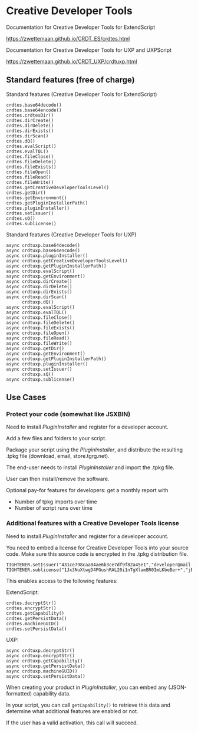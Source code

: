 # Creative Developer Tools

Documentation for Creative Developer Tools for ExtendScript

https://zwettemaan.github.io/CRDT_ES/crdtes.html

Documentation for Creative Developer Tools for UXP and UXPScript

https://zwettemaan.github.io/CRDT_UXP/crdtuxp.html

## Standard features (free of charge)

Standard features (Creative Developer Tools for ExtendScript)

```
crdtes.base64decode()
crdtes.base64encode()
crdtes.crdtesDir()
crdtes.dirCreate()
crdtes.dirDelete()
crdtes.dirExists()
crdtes.dirScan()
crdtes.dQ()
crdtes.evalScript()
crdtes.evalTQL()
crdtes.fileClose()
crdtes.fileDelete()
crdtes.fileExists()
crdtes.fileOpen()
crdtes.fileRead()
crdtes.fileWrite()
crdtes.getCreativeDeveloperToolsLevel()
crdtes.getDir()
crdtes.getEnvironment()
crdtes.getPluginInstallerPath()
crdtes.pluginInstaller()
crdtes.setIssuer()
crdtes.sQ()
crdtes.sublicense()
```

Standard features (Creative Developer Tools for UXP)

```
async crdtuxp.base64decode()
async crdtuxp.base64encode()
async crdtuxp.pluginInstaller()
async crdtuxp.getCreativeDeveloperToolsLevel()
async crdtuxp.getPluginInstallerPath()
async crdtuxp.evalScript()
async crdtuxp.getEnvironment()
async crdtuxp.dirCreate()
async crdtuxp.dirDelete()
async crdtuxp.dirExists()
async crdtuxp.dirScan()
      crdtuxp.dQ()
async crdtuxp.evalScript()
async crdtuxp.evalTQL()
async crdtuxp.fileClose()
async crdtuxp.fileDelete()
async crdtuxp.fileExists()
async crdtuxp.fileOpen()
async crdtuxp.fileRead()
async crdtuxp.fileWrite()
async crdtuxp.getDir()
async crdtuxp.getEnvironment()
async crdtuxp.getPluginInstallerPath()
async crdtuxp.pluginInstaller()
async crdtuxp.setIssuer()
      crdtuxp.sQ()
async crdtuxp.sublicense()
```

## Use Cases

### Protect your code (somewhat like JSXBIN)

Need to install _PluginInstaller_ and register for a developer account.

Add a few files and folders to your script.

Package your script using the _PluginInstaller_, and distribute the resulting .tpkg
file (download, email, store.tgrg.net).

The end-user needs to install _PluginInstaller_ and import the .tpkg file.

User can then install/remove the software.

Optional pay-for features for developers: get a monthly report with

- Number of tpkg imports over time
- Number of script runs over time

### Additional features with a Creative Developer Tools license

Need to install _PluginInstaller_ and register for a developer account.

You need to embed a license for Creative Developer Tools into
your source code. Make sure this source code is encrypted in the .tpkg distribution file.

```
TIGHTENER.setIssuer("431ce798caa84ae6b3ce7df9f82a45e1","developer@mail.what");
TIGHTENER.sublicense("1Jx3NuXtwgD4PGushRAL20i1nTgXlamBR0ImLKbeBer+","jBRPOZ/7vYo4ul...sSgagj+v41/Yo=");
```
This enables access to the following features:

ExtendScript:
```
crdtes.decryptStr()
crdtes.encryptStr()
crdtes.getCapability()
crdtes.getPersistData()
crdtes.machineGUID()
crdtes.setPersistData()
```

UXP:
```
async crdtuxp.decryptStr()
async crdtuxp.encryptStr()
async crdtuxp.getCapability()
async crdtuxp.getPersistData()
async crdtuxp.machineGUID()
async crdtuxp.setPersistData()
```

When creating your product in _PluginInstaller_, you can embed any (JSON-formatted) capability data.

In your script, you can call `getCapability()` to retrieve this data and determine what additional features are enabled or not. 

If the user has a valid activation, this call will succeed.

